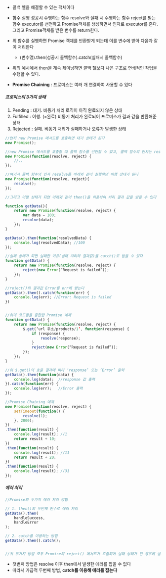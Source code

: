 - 콜백 헬을 해결할 수 있는 객체이다
- 함수 실행 성공시 수행하는 함수 resolve와 실패 시 수행하는 함수 reject를 받는 함수 
	executor를 선언하고 Promise객체를 생성하면서 인자로 executor를 준다.
	그리고 Promise객체를 받은 변수를 return한다.

- 위 함수를 실행하면 Promise 객체를 반환받게 되는데 이를 변수에 받아 다음과 같이 처리한다
	- (변수명).then(성공시 콜백함수).catch(실패시 콜백함수)

- 위의 예시에서 then을 계속 체이닝하면 콜백 헬보다 나은 구조로 연쇄적인 작업을 수행할 수 있다.
- **Promise Chaining** : 프로미스는 여러 개 연결하여 사용할 수 있다
##### 프로미스의 3가지 상태
1. Pending : 대기. 비동기 처리 로직이 아직 완료되지 않은 상태
2. Fulfilled : 이행. (=완료) 비동기 처리가 완료되어 프로미스가 결과 값을 반환해준 상태
3. Rejected : 실패. 비동기 처리가 실패하거나 오류가 발생한 상태

```typescript
//먼저 new Promise 메서드를 호출하면 대기 상태가 된다
new Promise();

//new Promise 메서드를 호출할 때 콜백 함수를 선언할 수 있고, 콜백 함수의 인자는 resolve, reject이다
new Promise(function(resolve, reject) {
	//..
});

//여기서 콜백 함수의 인자 resolve를 아래와 같이 실행하면 이행 상태가 된다
new Promise(function(resolve, reject){
	resolve();
});

//그리고 이행 상태가 되면 아래와 같이 then()을 이용하여 처리 결과 값을 받을 수 있다

function getData(){
	return new Promise(function(resolve, reject) {
		var data = 100;
		resolve(data);
	});
}

getData().then(function(resolvedData) {
	console.log(resolvedData); //100
});

//실패 상태가 되면 실패한 이유(실패 처리의 결과값)를 catch()로 받을 수 있다
function getData() {
	return new Promise(function(resolve, reject) {
		reject(new Error(“Request is failed”));
	});
}

//reject()의 결과값 Error를 err에 받는다
getData().then().catch(function(err) {
	console.log(err); //Error: Request is failed
})


//위의 코드들을 종합한 Promise 예제
function getData() {
	return new Promise(function(resolve, reject) {
		$.get(‘url 주소/products/1’, function(response) {
			if (response) {
				resolve(response);
			}
			reject(new Error(“Request is failed”));
		});
	});
}

//위 $.get()의 호출 결과에 따라 ‘response’ 또는 ’Error’ 출력
getData().then(function(data) {
	console.log(data);  //response 값 출력
}).catch(function(err) {
	console.log(err);   //Error 출력
});

//Promise Chaining 예제
new Promise(function(resolve, reject) {
	setTimeout(function() {
		resolve(1);
	}, 2000);
})
.then(function(result) {
	console.log(result); //1
	return result + 10;
})
.then(function(result) {
	console.log(result); //11
	return result + 20;
})
.then(function(result) {
	console.log(result); //31
});

```

##### 에러 처리
```typescript
//Promise의 두가지 에러 처리 방법

// 1. then()의 두번째 인수로 에러 처리
getData().then(
	handleSuccess,
	handleError
);

// 2. catch를 이용하는 방법
getData().then().catch();


//위 두가지 방법 모두 Promise의 reject() 메서드가 호출되어 실패 상태가 된 경우에 실행된다

```

- 첫번째 방법은 resolve 이후 then에서 발생한 에러를 잡을 수 없다
- 따라서 가급적 두번째 방법, **catch를 이용해 에러를 잡는다**
